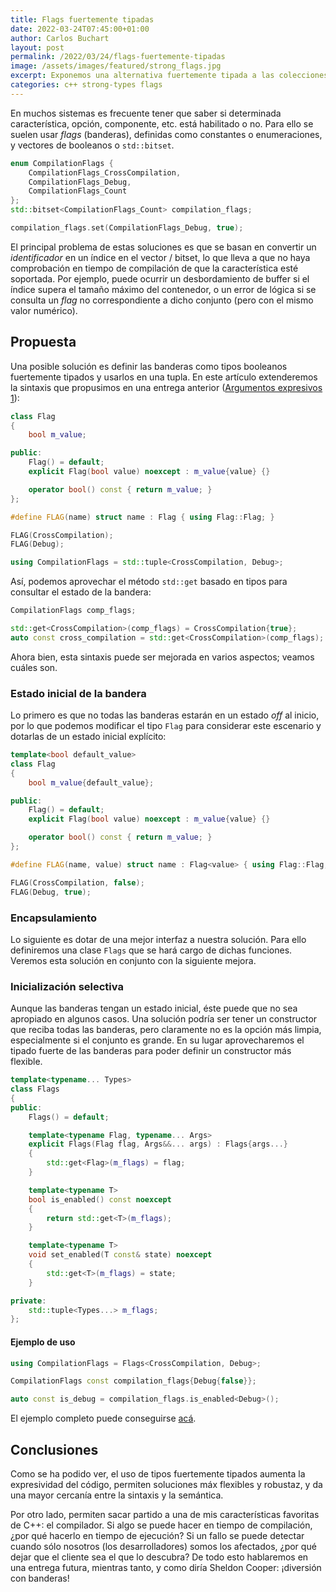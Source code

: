 ```yaml
---
title: Flags fuertemente tipadas
date: 2022-03-24T07:45:00+01:00
author: Carlos Buchart
layout: post
permalink: /2022/03/24/flags-fuertemente-tipadas
image: /assets/images/featured/strong_flags.jpg
excerpt: Exponemos una alternativa fuertemente tipada a las colecciones de banderas.
categories: c++ strong-types flags
---
```

En muchos sistemas es frecuente tener que saber si determinada característica, opción, componente, etc. está habilitado o no. Para ello se suelen usar _flags_ (banderas), definidas como constantes o enumeraciones, y vectores de booleanos o `std::bitset`.

```cpp
enum CompilationFlags {
    CompilationFlags_CrossCompilation,
    CompilationFlags_Debug,
    CompilationFlags_Count
};
std::bitset<CompilationFlags_Count> compilation_flags;

compilation_flags.set(CompilationFlags_Debug, true);
```

El principal problema de estas soluciones es que se basan en convertir un _identificador_ en un índice en el vector / bitset, lo que lleva a que no haya comprobación en tiempo de compilación de que la característica esté soportada. Por ejemplo, puede ocurrir un desbordamiento de buffer si el índice supera el tamaño máximo del contenedor, o un error de lógica si se consulta un _flag_ no correspondiente a dicho conjunto (pero con el mismo valor numérico).

## Propuesta

Una posible solución es definir las banderas como tipos booleanos fuertemente tipados y usarlos en una tupla. En este artículo extenderemos la sintaxis que propusimos en una entrega anterior ([Argumentos expresivos 1](https://headerfiles.com/2021/02/07/expressive-args/)):

```cpp
class Flag
{
    bool m_value;

public:
    Flag() = default;
    explicit Flag(bool value) noexcept : m_value{value} {}

    operator bool() const { return m_value; }
};

#define FLAG(name) struct name : Flag { using Flag::Flag; }

FLAG(CrossCompilation);
FLAG(Debug);

using CompilationFlags = std::tuple<CrossCompilation, Debug>;
```

Así, podemos aprovechar el método `std::get` basado en tipos para consultar el estado de la bandera:

```cpp
CompilationFlags comp_flags;

std::get<CrossCompilation>(comp_flags) = CrossCompilation{true};       // to set a value
auto const cross_compilation = std::get<CrossCompilation>(comp_flags); // to get a value
```

Ahora bien, esta sintaxis puede ser mejorada en varios aspectos; veamos cuáles son.

### Estado inicial de la bandera

Lo primero es que no todas las banderas estarán en un estado _off_ al inicio, por lo que podemos modificar el tipo `Flag` para considerar este escenario y dotarlas de un estado inicial explícito:

```cpp
template<bool default_value>
class Flag
{
    bool m_value{default_value};

public:
    Flag() = default;
    explicit Flag(bool value) noexcept : m_value{value} {}

    operator bool() const { return m_value; }
};

#define FLAG(name, value) struct name : Flag<value> { using Flag::Flag; }

FLAG(CrossCompilation, false);
FLAG(Debug, true);
```

### Encapsulamiento

Lo siguiente es dotar de una mejor interfaz a nuestra solución. Para ello definiremos una clase `Flags` que se hará cargo de dichas funciones. Veremos esta solución en conjunto con la siguiente mejora.

### Inicialización selectiva

Aunque las banderas tengan un estado inicial, éste puede que no sea apropiado en algunos casos. Una solución podría ser tener un constructor que reciba todas las banderas, pero claramente no es la opción más limpia, especialmente si el conjunto es grande. En su lugar aprovecharemos el tipado fuerte de las banderas para poder definir un constructor más flexible.

```cpp
template<typename... Types>
class Flags
{
public:
    Flags() = default;

    template<typename Flag, typename... Args>
    explicit Flags(Flag flag, Args&&... args) : Flags{args...}
    {
        std::get<Flag>(m_flags) = flag;
    }

    template<typename T>
    bool is_enabled() const noexcept
    {
        return std::get<T>(m_flags);
    }

    template<typename T>
    void set_enabled(T const& state) noexcept
    {
        std::get<T>(m_flags) = state;
    }

private:
    std::tuple<Types...> m_flags;
};
```

#### Ejemplo de uso

```cpp
using CompilationFlags = Flags<CrossCompilation, Debug>;

CompilationFlags const compilation_flags{Debug{false}};

auto const is_debug = compilation_flags.is_enabled<Debug>();
```

El ejemplo completo puede conseguirse [acá](https://coliru.stacked-crooked.com/a/f4f911e69df90423).

## Conclusiones

Como se ha podido ver, el uso de tipos fuertemente tipados aumenta la expresividad del código, permiten soluciones máx flexibles y robustaz, y da una mayor cercanía entre la sintaxis y la semántica.

Por otro lado, permiten sacar partido a una de mis características favoritas de C++: el compilador. Si algo se puede hacer en tiempo de compilación, ¿por qué hacerlo en tiempo de ejecución? Si un fallo se puede detectar cuando sólo nosotros (los desarrolladores) somos los afectados, ¿por qué dejar que el cliente sea el que lo descubra? De todo esto hablaremos en una entrega futura, mientras tanto, y como diría Sheldon Cooper: ¡diversión con banderas!
